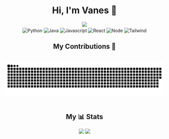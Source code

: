 <h1 align="center">Hi, I'm Vanes 👋</h1>

<div align="center">
  <img src="https://user-images.githubusercontent.com/22107794/139580686-887df369-edb8-4bc8-b607-4fbf6d7e4866.gif">
</div>
<div align="center">
  <img src="https://img.shields.io/badge/python-3670A0?style=for-the-badge&logo=python&logoColor=ffdd54" alt="Python"/>
  <img src="https://img.shields.io/badge/Java-ED8B00?style=for-the-badge&logo=openjdk&logoColor=white" alt="Java" />
  <img src="https://img.shields.io/badge/javascript-black?style=for-the-badge&logo=javascript" alt="Javascript" />
  <img src="https://shields.io/badge/react-black?logo=react&style=for-the-badge" alt="React" />
  <img src="https://img.shields.io/badge/node.js-339933?style=for-the-badge&logo=Node.js&logoColor=white" alt="Node" />
  <img src="https://img.shields.io/badge/Tailwind_CSS-grey?style=for-the-badge&logo=tailwind-css&logoColor=38B2AC" alt="Tailwind" />

</div>

<div align="center">
  <h2> My Contributions 🐍</h2>
  <br>
  <img alt="snake eating my contributions" src="https://raw.githubusercontent.com/vanes16/vanes16/output/github-contribution-grid-snake.svg" />
  <br/><br/>
</div>

<div align=center>
   <h2> My 📊 Stats </h2>
  <img src="https://camo.githubusercontent.com/d763c5765b60427e8de3b646c939b1b2f59761ee9182f9f9ca3be1e21b6b2492/68747470733a2f2f73747265616b2d73746174732e64656d6f6c61622e636f6d3f757365723d76616e65733136267468656d653d746f6b796f6e69676874" />
  <img src="https://github-readme-stats.vercel.app/api/top-langs/?username=vanes16&layout=compact&theme=tokyonight" />
</div>
  
